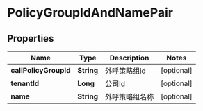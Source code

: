 

# PolicyGroupIdAndNamePair

## Properties

Name | Type | Description | Notes
------------ | ------------- | ------------- | -------------
**callPolicyGroupId** | **String** | 外呼策略组id |  [optional]
**tenantId** | **Long** | 公司Id |  [optional]
**name** | **String** | 外呼策略组名称 |  [optional]



